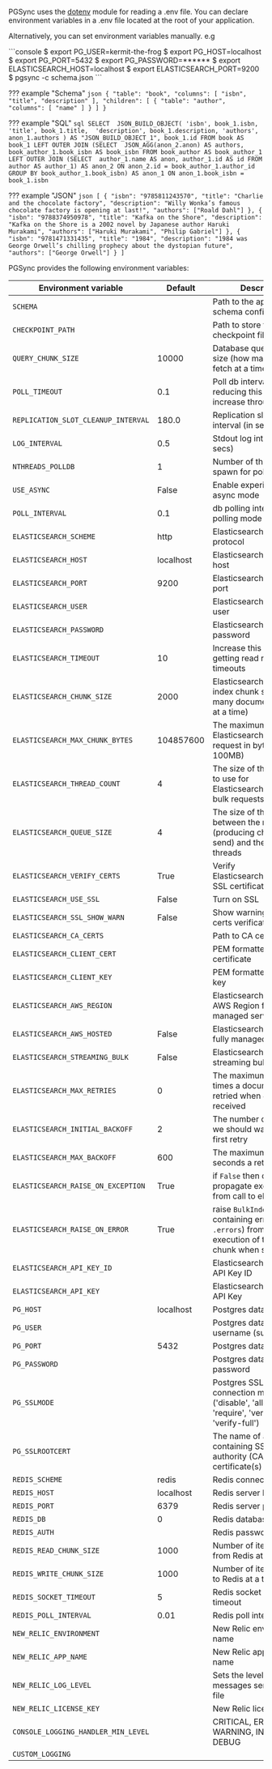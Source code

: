PGSync uses the [dotenv](https://github.com/theskumar/python-dotenv) module for reading a .env file.
You can declare environment variables in a .env file located at the root of your application.

Alternatively, you can set environment variables manually.
e.g 

<div class="termy">
```console
$ export PG_USER=kermit-the-frog
$ export PG_HOST=localhost
$ export PG_PORT=5432
$ export PG_PASSWORD=******
$ export ELASTICSEARCH_HOST=localhost
$ export ELASTICSEARCH_PORT=9200
$ pgsync -c schema.json
```
</div>

??? example "Schema"
    ```json
       {
          "table": "book",
          "columns": [
              "isbn",
              "title",
              "description"
          ],
          "children": [
              {
                  "table": "author",
                  "columns": [
                      "name"
                  ]
              }
          ]
      }
    ```

??? example "SQL"
    ```sql
    SELECT 
           JSON_BUILD_OBJECT(
              'isbn', book_1.isbn, 
              'title', book_1.title, 
              'description', book_1.description,
              'authors', anon_1.authors
           ) AS "JSON_BUILD_OBJECT_1",
           book_1.id
    FROM book AS book_1
    LEFT OUTER JOIN
      (SELECT 
              JSON_AGG(anon_2.anon) AS authors,
              book_author_1.book_isbn AS book_isbn
       FROM book_author AS book_author_1
       LEFT OUTER JOIN
         (SELECT 
                 author_1.name AS anon,
                 author_1.id AS id
          FROM author AS author_1) AS anon_2 ON anon_2.id = book_author_1.author_id
       GROUP BY book_author_1.book_isbn) AS anon_1 ON anon_1.book_isbn = book_1.isbn
    ```

??? example "JSON"
    ```json
      [
          {
              "isbn": "9785811243570",
              "title": "Charlie and the chocolate factory",
              "description": "Willy Wonka’s famous chocolate factory is opening at last!",
              "authors": ["Roald Dahl"]
          },
          {
              "isbn": "9788374950978",
              "title": "Kafka on the Shore",
              "description": "Kafka on the Shore is a 2002 novel by Japanese author Haruki Murakami",
              "authors": ["Haruki Murakami", "Philip Gabriel"]
          },
          {
              "isbn": "9781471331435",
              "title": "1984",
              "description": "1984 was George Orwell’s chilling prophecy about the dystopian future",
              "authors": ["George Orwell"]
          }
      ]
    ```

PGSync provides the following environment variables:


| **Environment variable**     | **Default** | **Description**                  |
| ---------------------------- | ----------- | -------------------------------- |
| `SCHEMA`                     |             | Path to the application schema config |
| `CHECKPOINT_PATH`            |             | Path to store the checkpoint file |
| `QUERY_CHUNK_SIZE`           | 10000       | Database query chunk size (how many records to fetch at a time) |
| `POLL_TIMEOUT`               | 0.1         | Poll db interval (consider reducing this duration to increase throughput) |
| `REPLICATION_SLOT_CLEANUP_INTERVAL`        | 180.0 | Replication slot cleanup interval (in secs) |
| `LOG_INTERVAL`        | 0.5 | Stdout log interval (in secs) |
| `NTHREADS_POLLDB`        | 1 | Number of threads to spawn for poll db |
| `USE_ASYNC`        | False | Enable experimental async mode |
| `POLL_INTERVAL`        | 0.1        | db polling interval for polling mode |
| `ELASTICSEARCH_SCHEME`       | http        | Elasticsearch/OpenSearch protocol |
| `ELASTICSEARCH_HOST`         | localhost   | Elasticsearch/OpenSearch host |
| `ELASTICSEARCH_PORT`         | 9200        | Elasticsearch/OpenSearch port |
| `ELASTICSEARCH_USER`         |             | Elasticsearch/OpenSearch user |
| `ELASTICSEARCH_PASSWORD`     |             | Elasticsearch/OpenSearch password |
| `ELASTICSEARCH_TIMEOUT`      | 10          | Increase this if you are getting read request timeouts |
| `ELASTICSEARCH_CHUNK_SIZE`   | 2000        | Elasticsearch/OpenSearch index chunk size (how many documents to index at a time) |
| `ELASTICSEARCH_MAX_CHUNK_BYTES`   | 104857600 | The maximum size of the Elasticsearch/OpenSearch request in bytes (default: 100MB) |
| `ELASTICSEARCH_THREAD_COUNT` | 4           | The size of the threadpool to use for Elasticsearch/OpenSearch bulk requests |
| `ELASTICSEARCH_QUEUE_SIZE`   | 4           | The size of the task queue between the main thread (producing chunks to send) and the processing threads |
| `ELASTICSEARCH_VERIFY_CERTS` | True        | Verify Elasticsearch/OpenSearch SSL certificates |
| `ELASTICSEARCH_USE_SSL`      | False       | Turn on SSL |
| `ELASTICSEARCH_SSL_SHOW_WARN`| False       | Show warnings about ssl certs verification |
| `ELASTICSEARCH_CA_CERTS`     |             | Path to CA certs on disk |
| `ELASTICSEARCH_CLIENT_CERT`  |             | PEM formatted SSL client certificate |
| `ELASTICSEARCH_CLIENT_KEY`   |             | PEM formatted SSL client key |
| `ELASTICSEARCH_AWS_REGION`   |             | Elasticsearch/OpenSearch AWS Region for fully managed services |
| `ELASTICSEARCH_AWS_HOSTED`   | False       | Elasticsearch/OpenSearch fully managed service |
| `ELASTICSEARCH_STREAMING_BULK`  | False       | Elasticsearch/OpenSearch streaming bulk index |
| `ELASTICSEARCH_MAX_RETRIES`  | 0       | The maximum number of times a document will be retried when `429` is received|
| `ELASTICSEARCH_INITIAL_BACKOFF` | 2       | The number of seconds we should wait before the first retry |
| `ELASTICSEARCH_MAX_BACKOFF`  | 600       | The maximum number of seconds a retry will wait |
| `ELASTICSEARCH_RAISE_ON_EXCEPTION`  | True   | if ``False`` then don't propagate exceptions from call to elasticsearch |
| `ELASTICSEARCH_RAISE_ON_ERROR`  | True       | raise ``BulkIndexError`` containing errors (as `.errors`) from the execution of the last chunk when some occur |
| `ELASTICSEARCH_API_KEY_ID`  |       | Elasticsearch/OpenSearch API Key ID |
| `ELASTICSEARCH_API_KEY`  |       | Elasticsearch/OpenSearch API Key |
| `PG_HOST`                    | localhost   | Postgres database host |
| `PG_USER`                    |             | Postgres database username (superuser) |
| `PG_PORT`                    | 5432        | Postgres database port |
| `PG_PASSWORD`                |             | Postgres database user password |
| `PG_SSLMODE`                 |             | Postgres SSL TCP/IP connection mode ('disable', 'allow', 'prefer', 'require', 'verify-ca' or 'verify-full') |
| `PG_SSLROOTCERT`             |             | The name of a file containing SSL certificate authority (CA) certificate(s) |
| `REDIS_SCHEME`               | redis       | Redis connection scheme |
| `REDIS_HOST`                 | localhost   | Redis server host |
| `REDIS_PORT`                 | 6379        | Redis server port |
| `REDIS_DB`                   | 0           | Redis database |
| `REDIS_AUTH`                 |             | Redis password |
| `REDIS_READ_CHUNK_SIZE`      | 1000        | Number of items to read from Redis at a time |
| `REDIS_WRITE_CHUNK_SIZE`     | 1000        | Number of items to write to Redis at a time |
| `REDIS_SOCKET_TIMEOUT`       | 5           | Redis socket connection timeout |
| `REDIS_POLL_INTERVAL`        | 0.01        | Redis poll interval |
| `NEW_RELIC_ENVIRONMENT`      |             | New Relic environment name |
| `NEW_RELIC_APP_NAME`         |             | New Relic application name |
| `NEW_RELIC_LOG_LEVEL`        |             | Sets the level of detail of messages sent to the log file |
| `NEW_RELIC_LICENSE_KEY`      |             | New Relic license key |
| `CONSOLE_LOGGING_HANDLER_MIN_LEVEL`      |             | CRITICAL, ERROR, WARNING, INFO or DEBUG |
| `CUSTOM_LOGGING`      |             |  |
